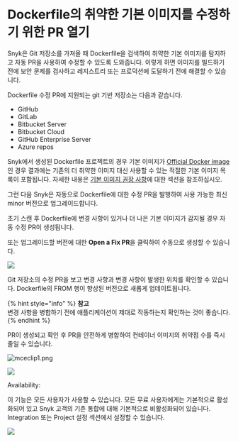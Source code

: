 # Dockerfile의 취약한 기본 이미지를 수정하기 위한 PR 열기

Snyk은 Git 저장소를 가져올 때 Dockerfile을 검색하여 취약한 기본 이미지를 탐지하고 자동 PR을 사용하여 수정할 수 있도록 도와줍니다. 이렇게 하면 이미지를 빌드하기 전에 보안 문제를 검사하고 레지스트리 또는 프로덕션에 도달하기 전에 해결할 수 있습니다.

Dockerfile 수정 PR에 지원되는 git 기반 저장소는 다음과 같습니다.

* GitHub
* GitLab
* Bitbucket Server
* Bitbucket Cloud
* GitHub Enterprise Server
* Azure repos

Snyk에서 생성된 Dockerfile 프로젝트의 경우 기본 이미지가 [Official Docker image](https://docs.docker.com/docker-hub/official\_images/)인 경우 결과에는 기존의 더 취약한 이미지 대신 사용할 수 있는 적절한 기본 이미지 목록이 포함됩니다. 자세한 내용은 [기본 이미지 권장 사항](https://docs.snyk.io/snyk-container/getting-around-the-snyk-container-ui/analysis-and-remediation-for-your-images-from-the-snyk-app)에 대한 섹션을 참조하십시오.

그런 다음 Snyk은 자동으로 Dockerfile에 대한 수정 PR을 발행하여 사용 가능한 최신 minor 버전으로 업그레이드합니다.

초기 스캔 후 Dockerfile에 변경 사항이 있거나 더 나은 기본 이미지가 감지될 경우 자동 수정 PR이 생성됩니다.

또는 업그레이드할 버전에 대한 **Open a Fix PR**을 클릭하여 수동으로 생성할 수 있습니다.

![](../../../.gitbook/assets/mceclip0-6-.png)

Git 저장소의 수정 PR을 보고 변경 사항과 변경 사항이 발생한 위치를 확인할 수 있습니다. Dockerfile의 FROM 행이 향상된 버전으로 새롭게 업데이트됩니다.

{% hint style="info" %}
**참고**\
변경 사항을 병합하기 전에 애플리케이션이 제대로 작동하는지 확인하는 것이 좋습니다.
{% endhint %}

PR이 생성되고 확인 후 PR을 안전하게 병합하여 컨테이너 이미지의 취약점 수를 즉시 줄일 수 있습니다.

![mceclip1.png](../../../.gitbook/assets/mceclip1-1-.png)

![](../../../.gitbook/assets/mceclip2.png)

Availability:

이 기능은 모든 사용자가 사용할 수 있습니다. 모든 무료 사용자에게는 기본적으로 활성화되어 있고 Snyk 고객의 기존 통합에 대해 기본적으로 비활성화되어 있습니다. Integration 또는 Project 설정 섹션에서 설정할 수 있습니다.

![](../../../.gitbook/assets/auto-detect-dockerfiles.png)
